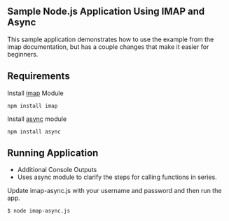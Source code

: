 ## Sample Node.js Application Using IMAP and Async 

This sample application demonstrates how to use the example from the imap documentation, but has a couple changes that make it
easier for beginners. 

## Requirements ##

Install [imap](https://github.com/mscdex/node-imap) Module

```
npm install imap
```

Install [async](https://github.com/caolan/async/) module

```
npm install async
```

## Running Application ##

* Additional Console Outputs
* Uses async module to clarify the steps for calling functions in series. 

Update imap-async.js with your username and password and then run the app.

```
$ node imap-async.js
```

